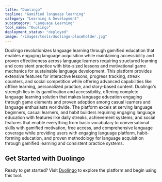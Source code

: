 ```yaml
---
title: "Duolingo"
tagline: "Gamified language learning"
category: "Learning & Development"
subcategory: "Language Learning"
tool_name: "Duolingo"
deployment_status: "deployed"
image: "/images/tools/duolingo-placeholder.jpg"
---
```

Duolingo revolutionizes language learning through gamified education that enables engaging language acquisition while maintaining accessibility and proven effectiveness across language learners requiring structured learning and consistent practice with bite-sized lessons and motivational game mechanics for sustainable language development. This platform provides extensive features for interactive lessons, progress tracking, streak counters, and social competition while offering advanced capabilities like offline learning, personalized practice, and story-based content. Duolingo's strength lies in its gamification and accessibility, offering complete language learning solution that makes language education engaging through game elements and proven adoption among casual learners and language enthusiasts worldwide. The platform excels at serving language beginners, casual learners, and habit builders requiring engaging language education with features like daily streaks, achievement systems, and social features that enable everything from basic vocabulary to conversational skills with gamified motivation, free access, and comprehensive language coverage while providing users with engaging language platform, habit-forming education, and proven methodology for language acquisition through gamified learning and consistent practice systems.
## Get Started with Duolingo

Ready to get started? Visit [Duolingo](https://duolingo.com) to explore the platform and begin using this tool.
